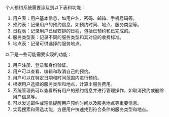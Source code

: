 个人预约系统需要涉及到以下表和功能：

1. 用户表：用户基本信息，如用户名、密码、邮箱、手机号码等。
2. 预约表：记录用户的预约信息，如预约时间、地点、服务类型等。
3. 日程表：记录用户已经安排的日程，包括已预约和已完成的。
4. 服务类型表：记录不同的服务类型和其对应的收费标准。
5. 地点表：记录可供选择的服务地点。

以下是一些可能需要实现的功能：

1. 用户注册、登录和身份验证。
2. 用户可以查看、编辑和取消自己的预约。
3. 用户可以在特定日期和时间范围内进行预约。
4. 根据用户选择的服务类型和地点，计算出服务费用。
5. 系统管理员可以查看所有用户的预约信息并进行管理操作，如取消预约或删除用户信息等。
6. 可以发送邮件或短信提醒用户预约时间以及服务地点等重要信息。
7. 实现搜索和筛选功能，方便用户快速找到符合条件的服务类型和地点。
